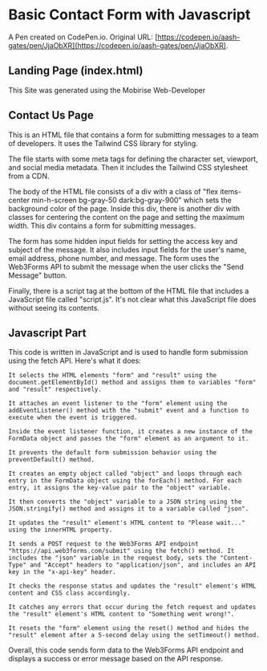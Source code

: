# Basic Contact Form with Javascript

A Pen created on CodePen.io. Original URL: [https://codepen.io/aash-gates/pen/JjaObXR](https://codepen.io/aash-gates/pen/JjaObXR).

## Landing Page (index.html)

This Site was generated using the Mobirise Web-Developer

## Contact Us Page
This is an HTML file that contains a form for submitting messages to a team of developers. It uses the Tailwind CSS library for styling.

The file starts with some meta tags for defining the character set, viewport, and social media metadata. Then it includes the Tailwind CSS stylesheet from a CDN.

The body of the HTML file consists of a div with a class of "flex items-center min-h-screen bg-gray-50 dark:bg-gray-900" which sets the background color of the page. Inside this div, there is another div with classes for centering the content on the page and setting the maximum width. This div contains a form for submitting messages.

The form has some hidden input fields for setting the access key and subject of the message. It also includes input fields for the user's name, email address, phone number, and message. The form uses the Web3Forms API to submit the message when the user clicks the "Send Message" button.

Finally, there is a script tag at the bottom of the HTML file that includes a JavaScript file called "script.js". It's not clear what this JavaScript file does without seeing its contents.

## Javascript Part

This code is written in JavaScript and is used to handle form submission using the fetch API. Here's what it does:

    It selects the HTML elements "form" and "result" using the document.getElementById() method and assigns them to variables "form" and "result" respectively.

    It attaches an event listener to the "form" element using the addEventListener() method with the "submit" event and a function to execute when the event is triggered.

    Inside the event listener function, it creates a new instance of the FormData object and passes the "form" element as an argument to it.

    It prevents the default form submission behavior using the preventDefault() method.

    It creates an empty object called "object" and loops through each entry in the FormData object using the forEach() method. For each entry, it assigns the key-value pair to the "object" variable.

    It then converts the "object" variable to a JSON string using the JSON.stringify() method and assigns it to a variable called "json".

    It updates the "result" element's HTML content to "Please wait..." using the innerHTML property.

    It sends a POST request to the Web3Forms API endpoint "https://api.web3forms.com/submit" using the fetch() method. It includes the "json" variable in the request body, sets the "Content-Type" and "Accept" headers to "application/json", and includes an API key in the "x-api-key" header.

    It checks the response status and updates the "result" element's HTML content and CSS class accordingly.

    It catches any errors that occur during the fetch request and updates the "result" element's HTML content to "Something went wrong!".

    It resets the "form" element using the reset() method and hides the "result" element after a 5-second delay using the setTimeout() method.

Overall, this code sends form data to the Web3Forms API endpoint and displays a success or error message based on the API response.

